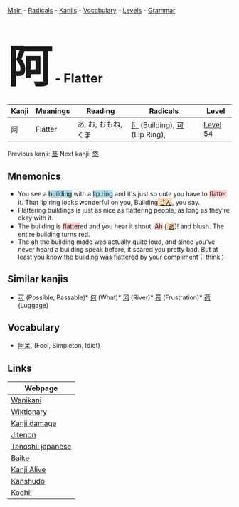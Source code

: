 <style> bigfont {font-size: 100px}</style>
[Main](../index.md) -
[Radicals](../radicals.md) -
[Kanjis](../kanjis.md) -
[Vocabulary](../vocabulary.md) -
[Levels](../levels.md) -
[Grammar](../grammar.md)
# <bigfont> 阿</bigfont> - Flatter 

| Kanji | Meanings | Reading | Radicals | Level |
| --- | --- | --- | --- | --- |
| 阿 | Flatter | あ, お, おもね, くま | [阝](../radicals/阝.md) (Building), [可](../radicals/可.md) (Lip Ring),  | [Level 54](../levels/wk_level54.md) |

Previous kanji: [茎](茎.md) Next kanji: [悠](悠.md) 

## Mnemonics
 * You see a <span style="background-color:#ADD8E6"> building</span> with a <span style="background-color:#ADD8E6"> lip ring</span> and it's just so cute you have to <span style="background-color:#ffcccb"> flatter</span> it. That lip ring looks wonderful on you, Building<span style="background-color:#fed8b1"> [さん](https://jisho.org/search/さん)</span>, you say.
* Flattering buildings is just as nice as flattering people, as long as they're okay with it.
* The building is <span style="background-color:#ffcccb"> flatter</span>ed and you hear it shout, <span style="background-color:#ffcccb"> Ah</span> (<span style="background-color:#fed8b1"> [あ](https://jisho.org/search/あ)</span>)! and blush. The entire building turns red.
* The ah the building made was actually quite loud, and since you've never heard a building speak before, it scared you pretty bad. But at least you know the building was flattered by your compliment (I think.)


## Similar kanjis
 * [可](可.md) (Possible, Passable)* [何](何.md) (What)* [河](河.md) (River)* [苛](苛.md) (Frustration)* [荷](荷.md) (Luggage)


## Vocabulary
 * [阿呆](../vocabulary/阿.md), (Fool, Simpleton, Idiot)



## Links 

| Webpage |
| --- |
| [Wanikani          ](https://www.wanikani.com/kanji/阿) |
| [Wiktionary        ](https://en.wiktionary.org/wiki/阿) |
| [Kanji damage      ](http://www.kanjidamage.com/kanji/search?utf8=✓&q=阿) |
| [Jitenon           ](https://jitenon.com/kanji/阿) |
| [Tanoshii japanese ](https://www.tanoshiijapanese.com/dictionary/kanji.cfm?k=阿) |
| [Baike             ](https://baike.baidu.com/item/阿) |
| [Kanji Alive       ](https://app.kanjialive.com/阿) |
| [Kanshudo          ](https://www.kanshudo.com/searchmn?q=阿) |
| [Koohii            ](https://kanji.koohii.com/study/kanji/阿) |
